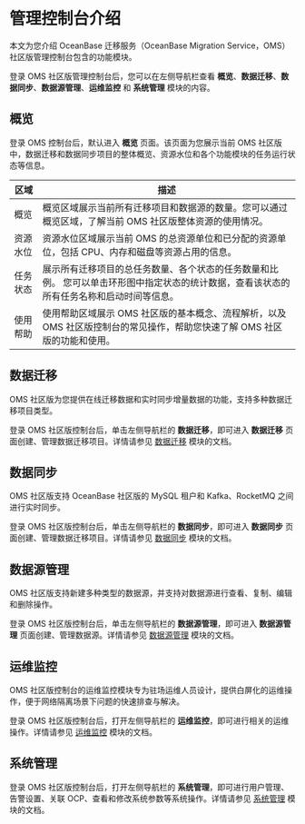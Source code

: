 # 管理控制台介绍

本文为您介绍 OceanBase 迁移服务（OceanBase Migration Service，OMS）社区版管理控制台包含的功能模块。

登录 OMS 社区版管理控制台后，您可以在左侧导航栏查看 **概览**、**数据迁移**、**数据同步**、**数据源管理**、**运维监控** 和 **系统管理** 模块的内容。

## 概览

登录 OMS 控制台后，默认进入 **概览** 页面。该页面为您展示当前 OMS 社区版中，数据迁移和数据同步项目的整体概览、资源水位和各个功能模块的任务运行状态等信息。

| **区域** |                           **描述**                      |
|--------|-------------------------------------------------------------|
| 概览     | 概览区域展示当前所有迁移项目和数据源的数量。您可以通过概览区域，了解当前 OMS 社区版整体资源的使用情况。                                |
| 资源水位   | 资源水位区域展示当前 OMS 的总资源单位和已分配的资源单位，包括 CPU、内存和磁盘等资源占用的信息。                                  |
| 任务状态   | 展示所有迁移项目的总任务数量、各个状态的任务数量和比例。 您可以单击环形图中指定状态的统计数据，查看该状态的所有任务名称和启动时间等信息。 |
| 使用帮助   | 使用帮助区域展示 OMS 社区版的基本概念、流程解析，以及 OMS 社区版控制台的常见操作，帮助您快速了解 OMS 社区版的功能和使用。                  |

## 数据迁移

OMS 社区版为您提供在线迁移数据和实时同步增量数据的功能，支持多种数据迁移项目类型。

登录 OMS 社区版控制台后，单击左侧导航栏的 **数据迁移**，即可进入 **数据迁移** 页面创建、管理数据迁移项目。详情请参见 [数据迁移](../6.data-migration/1.data-migration-overview.md) 模块的文档。

## 数据同步

OMS 社区版支持 OceanBase 社区版的 MySQL 租户和 Kafka、RocketMQ 之间进行实时同步。

登录 OMS 社区版控制台后，单击左侧导航栏的 **数据同步**，即可进入 **数据同步** 页面创建、管理数据迁移项目。详情请参见 [数据同步](../7.data-synchronization/1.data-synchronization-overview.md) 模块的文档。

## 数据源管理

OMS 社区版支持新建多种类型的数据源，并支持对数据源进行查看、复制、编辑和删除操作。

登录 OMS 社区版控制台后，单击左侧导航栏的 **数据源管理**，即可进入 **数据源管理** 页面创建、管理数据源。详情请参见 [数据源管理](../8.create-and-manage-data-sources/2.manage-data-sources/2.view-data-source-information.md) 模块的文档。

## 运维监控

OMS 社区版控制台的运维监控模块专为驻场运维人员设计，提供白屏化的运维操作，便于网络隔离场景下问题的快速排查与解决。

登录 OMS 社区版控制台后，打开左侧导航栏的 **运维监控**，即可进行相关的运维操作。详情请参见 [运维监控](../9.o-m-manual/1.o-m-overview.md) 模块的文档。

## 系统管理

登录 OMS 社区版控制台后，打开左侧导航栏的 **系统管理**，即可进行用户管理、告警设置、关联 OCP、查看和修改系统参数等系统操作。详情请参见 [系统管理](../10.system-management/1.user-management.md) 模块的文档。
